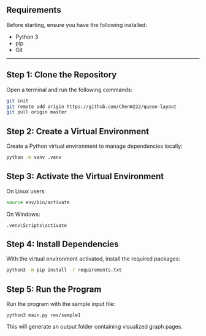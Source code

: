 ## Requirements

Before starting, ensure you have the following installed:

- Python 3
- pip
- Git

---

## Step 1: Clone the Repository

Open a terminal and run the following commands:

```bash
git init
git remote add origin https://github.com/ChenW222/queue-layout
git pull origin master
```
## Step 2: Create a Virtual Environment

Create a Python virtual environment to manage dependencies locally:

```bash
python -m venv .venv
```

## Step 3: Activate the Virtual Environment

On Linux users:
```bash
source env/bin/activate
```
On Windows:
```
.venv\Scripts\activate
```
## Step 4: Install Dependencies

With the virtual environment activated, install the required packages:

```bash
python3 -m pip install -r requirements.txt
```
## Step 5: Run the Program

Run the program with the sample input file:
```
python3 main.py res/sample1
```
This will generate an output folder containing visualized graph pages.
